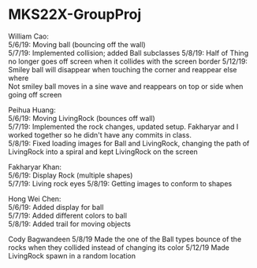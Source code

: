 # MKS22X-GroupProj
William Cao:  
5/6/19: Moving ball (bouncing off the wall)  
5/7/19: Implemented collision; added Ball subclasses
5/8/19: Half of Thing no longer goes off screen when it collides with the screen border
5/12/19: Smiley ball will disappear when touching the corner and reappear else where  
	 Not smiley ball moves in a sine wave and reappears on top or side when going off screen

Peihua Huang:  
5/6/19: Moving LivingRock (bounces off wall)  
5/7/19: Implemented the rock changes, updated setup. Fakharyar and I worked together so he didn't have any commits in class.   
5/8/19: Fixed loading images for Ball and LivingRock, changing the path of LivingRock into a spiral and kept LivingRock on the screen

Fakharyar Khan:  
5/6/19: Display Rock (multiple shapes)  
5/7/19: Living rock eyes
5/8/19: Getting images to conform to shapes

Hong Wei Chen:  
5/6/19: Added display for ball  
5/7/19: Added different colors to ball  
5/8/19: Added trail for moving objects  

Cody Bagwandeen
5/8/19 Made the one of the Ball types bounce of the rocks when they collided instead of changing its color
5/12/19 Made LivingRock spawn in a random location
